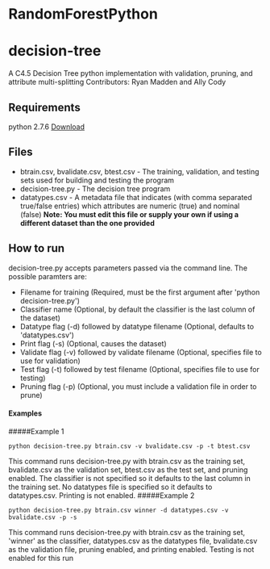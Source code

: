 # RandomForestPython

# decision-tree
A C4.5 Decision Tree python implementation with validation, pruning, and attribute multi-splitting
Contributors: Ryan Madden and Ally Cody

## Requirements
python 2.7.6 [Download](https://www.python.org/download/releases/2.7.6/)

## Files
* btrain.csv, bvalidate.csv, btest.csv - The training, validation, and testing sets used for building and testing the program
* decision-tree.py - The decision tree program
* datatypes.csv - A metadata file that indicates (with comma separated true/false entries) which attributes are numeric (true) and nominal (false) **Note: You must edit this file or supply your own if using a different dataset than the one provided**

## How to run
decision-tree.py accepts parameters passed via the command line. The possible paramters are:
* Filename for training (Required, must be the first argument after 'python decision-tree.py')
* Classifier name (Optional, by default the classifier is the last column of the dataset)
* Datatype flag (-d) followed by datatype filename (Optional, defaults to 'datatypes.csv')
* Print flag (-s) (Optional, causes the dataset)
* Validate flag (-v) followed by validate filename (Optional, specifies file to use for validation)
* Test flag (-t) followed by test filename (Optional, specifies file to use for testing)
* Pruning flag (-p) (Optional, you must include a validation file in order to prune)

#### Examples
#####Example 1
```
python decision-tree.py btrain.csv -v bvalidate.csv -p -t btest.csv
```
This command runs decision-tree.py with btrain.csv as the training set, bvalidate.csv as the validation set, btest.csv as the test set, and pruning enabled. The classifier is not specified so it defaults to the last column in the training set. No datatypes file is specified so it defaults to datatypes.csv. Printing is not enabled.
#####Example 2
```
python decision-tree.py btrain.csv winner -d datatypes.csv -v bvalidate.csv -p -s
```
This command runs decision-tree.py with btrain.csv as the training set, 'winner' as the classifier, datatypes.csv as the datatypes file, bvalidate.csv as the validation file, pruning enabled, and printing enabled. Testing is not enabled for this run